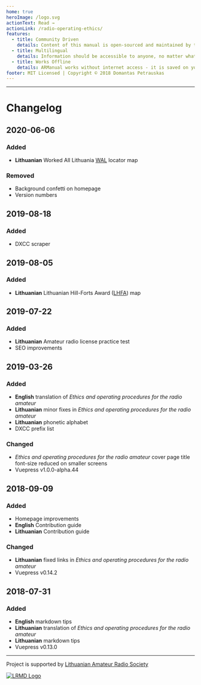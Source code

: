 ```yaml
---
home: true
heroImage: /logo.svg
actionText: Read →
actionLink: /radio-operating-ethics/
features:
  - title: Community Driven
    details: Content of this manual is open-sourced and maintained by the community. Anyone can contribute towards development of this project. The title sounds like Our Manual for a reason!
  - title: Multilingual
    details: Information should be accessible to anyone, no matter what language they speak. If your language is not available on ARManual, consider helping your community and translate it.
  - title: Works Offline
    details: ARManual works without internet access - it is saved on your device and updated once new content is published. You can even install this webpage as an app if you're on a mobile browser!
footer: MIT Licensed | Copyright © 2018 Domantas Petrauskas
---
```


---

# Changelog

## 2020-06-06

### Added

- **Lithuanian** Worked All Lithuania [WAL](http://www.qrz.lt/wal/) locator map

### Removed

- Background confetti on homepage
- Version numbers

## 2019-08-18

### Added

- DXCC scraper

## 2019-08-05

### Added

- **Lithuanian** Lithuanian Hill-Forts Award ([LHFA](http://www.qrz.lt/lhfa/)) map

## 2019-07-22

### Added

- **Lithuanian** Amateur radio license practice test
- SEO improvements

## 2019-03-26

### Added

- **English** translation of _Ethics and operating procedures for the radio amateur_
- **Lithuanian** minor fixes in _Ethics and operating procedures for the radio amateur_
- **Lithuanian** phonetic alphabet
- DXCC prefix list

### Changed

- _Ethics and operating procedures for the radio amateur_ cover page title font-size reduced on smaller screens
- Vuepress v1.0.0-alpha.44

## 2018-09-09

### Added

- Homepage improvements
- **English** Contribution guide
- **Lithuanian** Contribution guide

### Changed

- **Lithuanian** fixed links in _Ethics and operating procedures for the radio amateur_
- Vuepress v0.14.2

## 2018-07-31

### Added

- **English** markdown tips
- **Lithuanian** translation of _Ethics and operating procedures for the radio amateur_
- **Lithuanian** markdown tips
- Vuepress v0.13.0

---

Project is supported by [Lithuanian Amateur Radio Society](http://lrmd.lt/)

[![LRMD Logo](/lrmd.svg)](http://lrmd.lt)
